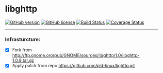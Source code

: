 
# libghttp

[![GitHub version](https://badge.fury.io/gh/aggresss%2Flibghttp.svg)](https://badge.fury.io/gh/aggresss%2Flibghttp)
[![GitHub license](https://img.shields.io/github/license/aggresss/libghttp.svg)](https://github.com/aggresss/libghttp/blob/master/LICENSE)
[![Build Status](https://www.travis-ci.org/aggresss/libghttp.svg?branch=develop)](https://www.travis-ci.org/aggresss/libghttp)
[![Coverage Status](https://coveralls.io/repos/github/aggresss/libghttp/badge.svg?branch=develop)](https://coveralls.io/github/aggresss/libghttp?branch=develop)

---

### Infrasturcture:

- [x] Fork from http://ftp.gnome.org/pub/GNOME/sources/libghttp/1.0/libghttp-1.0.9.tar.gz
- [x] Apply patch from repo https://github.com/pld-linux/lighttp.git
